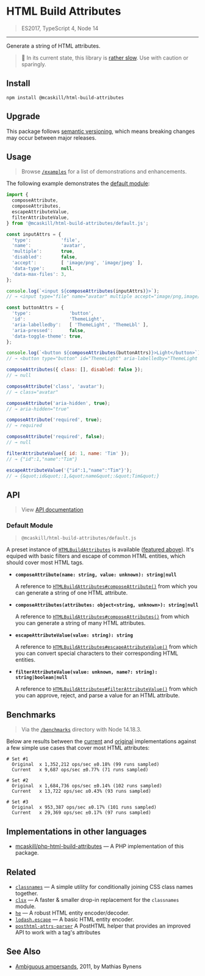 # HTML Build Attributes

> ES2017, TypeScript 4, Node 14

---

Generate a string of HTML attributes.

> 🐢 In its current state, this library is [rather slow](#benchmarks). Use with caution or sparingly.

## Install

```shell
npm install @mcaskill/html-build-attributes
```

## Upgrade

This package follows [semantic versioning](https://semver.org/),
which means breaking changes may occur between major releases.

## Usage

> Browse [`/examples`](/examples) for a list of demonstrations and enhancements.

The following example demonstrates the [default module](#default-module):

```js
import {
  composeAttribute,
  composeAttributes,
  escapeAttributeValue,
  filterAttributeValue,
} from '@mcaskill/html-build-attributes/default.js';

const inputAttrs = {
  'type':           'file',
  'name':           'avatar',
  'multiple':       true,
  'disabled':       false,
  'accept':         [ 'image/png', 'image/jpeg' ],
  'data-type':      null,
  'data-max-files': 3,
};

console.log(`<input ${composeAttributes(inputAttrs)}>`);
// → <input type="file" name="avatar" multiple accept="image/png,image/jpeg" data-max-files="3">

const buttonAttrs = {
  'type':              'button',
  'id':                'ThemeLight',
  'aria-labelledby':   [ 'ThemeLight', 'ThemeLbl' ],
  'aria-pressed':      false,
  'data-toggle-theme': true,
};

console.log(`<button ${composeAttributes(buttonAttrs)}>Light</button>`);
// → <button type="button" id="ThemeLight" aria-labelledby="ThemeLight ThemeLbl" aria-pressed="false" data-toggle-theme>Light</button>

composeAttributes({ class: [], disabled: false });
// → null

composeAttribute('class', 'avatar');
// → class="avatar"

composeAttribute('aria-hidden', true);
// → aria-hidden="true"

composeAttribute('required', true);
// → required

composeAttribute('required', false);
// → null

filterAttributeValue({ id: 1, name: 'Tim' });
// → {"id":1,"name":"Tim"}

escapeAttributeValue('{"id":1,"name":"Tim"}');
// → {&quot;id&quot;:1,&quot;name&quot;:&quot;Tim&quot;}
```

## API

> View [API documentation](/docs)

### Default Module

> `@mcaskill/html-build-attributes/default.js`

A preset instance of [`HTMLBuildAttributes`](/docs/api.compose.md)
is available ([featured above](#usage)). It's equiped with basic filters and
escape of common HTML entities, which should cover most HTML tags.

* **`composeAttribute(name: string, value: unknown): string|null`**

  A reference to [`HTMLBuildAttributes#composeAttribute()`](/docs/api.compose.md#htmlbuildattributescomposeattribute)
  from which you can generate a string of one HTML attribute.

* **`composeAttributes(attributes: object<string, unknown>): string|null`**

  A reference to [`HTMLBuildAttributes#composeAttributes()`](/docs/api.compose.md#htmlbuildattributescomposeattributes)
  from which you can generate a string of many HTML attributes.

* **`escapeAttributeValue(value: string): string`**

  A reference to [`HTMLBuildAttributes#escapeAttributeValue()`](/docs/api.compose.md#htmlbuildattributesescapeattributevalue)
  from which you can convert special characters to their corresponding HTML entities.

* **`filterAttributeValue(value: unknown, name?: string): string|boolean|null`**

  A reference to [`HTMLBuildAttributes#filterAttributeValue()`](/docs/api.compose.md#htmlbuildattributesfilterattributevalue)
  from which you can approve, reject, and parse a value for an HTML attribute.

## Benchmarks

> Via the [`/benchmarks`](/benchmarks) directory with Node 14.18.3.

Below are results between the [current](/src) and [original](/examples/original-implementation)
implementations against a few simple use cases that cover most HTML attributes:

```
# Set #1
  Original  x 1,352,212 ops/sec ±0.18% (99 runs sampled)
  Current   x 9,687 ops/sec ±0.77% (71 runs sampled)

# Set #2
  Original  x 1,684,736 ops/sec ±0.14% (102 runs sampled)
  Current   x 13,722 ops/sec ±0.43% (93 runs sampled)

# Set #3
  Original  x 953,387 ops/sec ±0.17% (101 runs sampled)
  Current   x 29,369 ops/sec ±0.17% (97 runs sampled)
```

## Implementations in other languages

* [mcaskill/php-html-build-attributes](https://github.com/mcaskill/php-html-build-attributes) — 
  A PHP implementation of this package.

## Related

* [`classnames`](https://github.com/JedWatson/classnames) — 
  A simple utility for conditionally joining CSS class names together.
* [`clsx`](https://github.com/lukeed/clsx) —
  A faster & smaller drop-in replacement for the `classnames` module.
* [`he`](https://github.com/mathiasbynens/he) — 
  A robust HTML entity encoder/decoder.
* [`lodash.escape`](https://lodash.com/docs/4.17.15#escape) — 
  A basic HTML entity encoder.
* [`posthtml-attrs-parser`](https://github.com/posthtml/posthtml-attrs-parser)
  A PostHTML helper that provides an improved API to work with a tag's attributes

## See Also

* [Ambiguous ampersands](https://mathiasbynens.be/notes/ambiguous-ampersands), 
  2011, by Mathias Bynens
